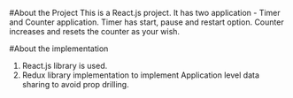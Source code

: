 #About the Project
  This is a React.js project. It has two application - Timer and Counter application. Timer has start, pause and restart option.
  Counter increases and resets the counter as your wish.

#About the implementation
  1. React.js library is used.
  2. Redux library implementation to implement Application level data sharing to avoid prop drilling.
